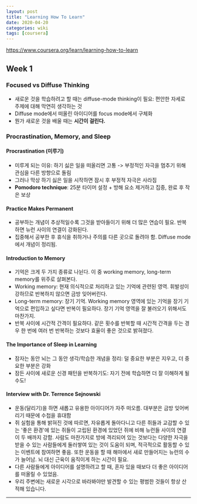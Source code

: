 ```yaml
---
layout: post
title: "Learning How To Learn"
date: 2020-04-20
categories: wiki
tags: [coursera]
---
```


<https://www.coursera.org/learn/learning-how-to-learn>

## Week 1

### Focused vs Diffuse Thinking

  - 새로운 것을 학습하려고 할 때는 diffuse-mode thinking이 필요: 편안한 자세로 주제에 대해 막연히 생각하는 것
  - Diffuse mode에서 떠올린 아이디어를 focus mode에서 구체화
  - 뭔가 새로운 것을 배울 때는 **시간이 걸린다.**

### Procrastination, Memory, and Sleep

#### Procrastination (미루기)
  
  - 미루게 되는 이유: 하기 싫은 일을 떠올리면 고통 -> 부정적인 자극을 멈추기 위해 관심을 다른 방향으로 돌림
  - 그러나 막상 하기 싫은 일을 시작하면 잠시 후 부정적 자극은 사라짐
  - **Pomodoro technique**: 25분 타이머 설정 + 방해 요소 제거하고 집중, 완료 후 작은 보상

#### Practice Makes Permanent

  - 공부하는 개념이 추상적일수록 그것을 받아들이기 위해 더 많은 연습이 필요. 반복하면 뉴런 사이의 연결이 강화된다.
  - 집중해서 공부한 후 휴식을 취하거나 주의를 다른 곳으로 돌려야 함. Diffuse mode에서 개념이 정리됨.

#### Introduction to Memory

  - 기억은 크게 두 가지 종류로 나뉜다. 이 중 working memory, long-term memory를 위주로 살펴본다.
  - Working memory: 현재 의식적으로 처리하고 있는 기억에 관련된 영역. 휘발성이 강하므로 반복하지 않으면 금방 잊어버린다.
  - Long-term memory: 장기 기억. Working memory 영역에 있는 기억을 장기 기억으로 편입하고 싶다면 반복이 필요하다. 장기 기억 영역을 잘 불러오기 위해서도 마찬가지.
  - 반복 사이에 시간적 간격이 필요하다. 같은 횟수를 반복할 때 시간적 간격을 두는 경우 한 번에 여러 번 반복하는 것보다 효율이 좋은 것으로 밝혀졌다.

#### The Importance of Sleep in Learning

  - 잠자는 동안 뇌는 그 동안 생각/학습한 개념을 정리: 덜 중요한 부분은 지우고, 더 중요한 부분은 강화
  - 잠든 사이에 새로운 신경 패턴을 반복하기도: 자기 전에 학습하면 더 잘 이해하게 될 수도!

#### Interview with Dr. Terrence Sejnowski

  - 운동(달리기)을 하면 새롭고 유용한 아이디어가 자주 떠오름. 대부분은 금방 잊어버리기 때문에 수첩을 휴대함
  - 쥐 실험을 통해 밝혀진 것에 따르면, 자유롭게 돌아다니고 다른 쥐들과 교감할 수 있는 '좋은 환경'에 있는 쥐들이 고립된 환경에 있었던 쥐에 비해 뉴런들 사이의 연결이 두 배까지 강함. 사람도 마찬가지로 방에 격리되어 있는 것보다는 다양한 자극을 받을 수 있는 사람들에게 둘러쌓여 있는 것이 도움이 되며, 적극적으로 활동할 수 있는 이벤트에 참여하면 좋음. 또한 운동을 할 때 해마에서 새로 만들어지는 뉴런의 수가 늘어남. 뇌 대신 근육이 움직이게 하는 시간이 필요.
  - 다른 사람들에게 아이디어를 설명하려고 할 때, 혼자 있을 때보다 더 좋은 아이디어를 떠올릴 수 있었음.
  - 우리 주변에는 새로운 시각으로 바라봐야만 발견할 수 있는 평범한 것들이 항상 산적해 있습니다.

---
